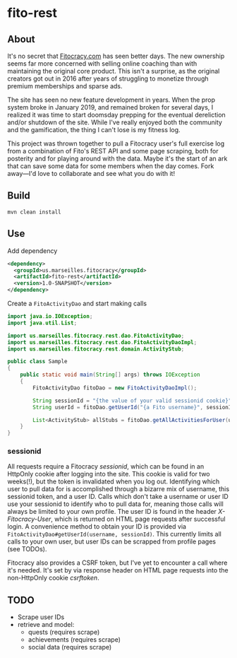 # fito-rest

## About
It's no secret that [Fitocracy.com](fitocracy.com) has seen better days.  The new ownership seems far more concerned 
with selling online coaching than with maintaining the original core product.  This isn't a surprise, as the original
creators got out in 2016 after years of struggling to monetize through premium memberships and sparse ads.

The site has seen no new feature development in years.  When the prop system broke in January 2019, and remained broken
for several days, I realized it was time to start doomsday prepping for the eventual dereliction and/or shutdown of the
site. While I've really enjoyed both the community and the gamification, the thing I can't lose is my fitness log.

This project was thrown together to pull a Fitocracy user's full exercise log from a combination of Fito's REST API and
some page scraping, both for posterity and for playing around with the data.  Maybe it's the start of an ark that can 
save some data for some members when the day comes. Fork away—I'd love to collaborate and see what you do with it!

## Build
`mvn clean install`

## Use
Add dependency
```xml
<dependency>
  <groupId>us.marseilles.fitocracy</groupId>
  <artifactId>fito-rest</artifactId>
  <version>1.0-SNAPSHOT</version>
</dependency>
```

Create a `FitoActivityDao` and start making calls
```java
import java.io.IOException;
import java.util.List;

import us.marseilles.fitocracy.rest.dao.FitoActivityDao;
import us.marseilles.fitocracy.rest.dao.FitoActivityDaoImpl;
import us.marseilles.fitocracy.rest.domain.ActivityStub;

public class Sample
{
    public static void main(String[] args) throws IOException
    {
        FitoActivityDao fitoDao = new FitoActivityDaoImpl();

        String sessionId = "{the value of your valid sessionid cookie}";
        String userId = fitoDao.getUserId("{a Fito username}", sessionId);

        List<ActivityStub> allStubs = fitoDao.getAllActivitiesForUser(userId, sessionId);
    }
}

```

### sessionid
All requests require a Fitocracy *sessionid*, which can be found in an HttpOnly cookie after logging into the site.
This cookie is valid for two weeks(!), but the token is invalidated when you log out.  Identifying which user to pull
data for is accomplished through a bizarre mix of username, this sessionid token, and a user ID.  Calls which don't 
take a username or user ID use your sessionid to identify who to pull data for, meaning those calls will always be
limited to your own profile. The user ID is found in the header *X-Fitocracy-User*, which is returned on HTML page
requests after successful login.  A convenience method to obtain your ID is provided via
`FitoActivityDao#getUserId(username, sessionId)`. This currently limits all calls to your own user, but user IDs can be
scrapped from profile pages (see TODOs).

Fitocracy also provides a CSRF token, but I've yet to encounter a call where it's needed. It's set by via response
header on HTML page requests into the non-HttpOnly cookie *csrftoken*.

## TODO
* Scrape user IDs
* retrieve and model:
    * quests (requires scrape)
    * achievements (requires scrape)
    * social data (requires scrape)